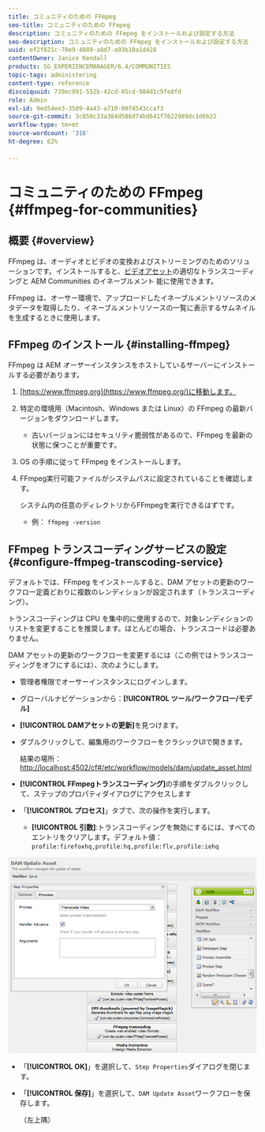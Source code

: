 ```yaml
---
title: コミュニティのための FFmpeg
seo-title: コミュニティのための FFmpeg
description: コミュニティのための FFmpeg をインストールおよび設定する方法
seo-description: コミュニティのための FFmpeg をインストールおよび設定する方法
uuid: ef2f821c-70e9-4889-a8d7-a93b10a1d428
contentOwner: Janice Kendall
products: SG_EXPERIENCEMANAGER/6.4/COMMUNITIES
topic-tags: administering
content-type: reference
discoiquuid: 739ec991-552b-42cd-85cd-984d1c9fe8fd
role: Admin
exl-id: 9ed54ee3-3509-4a43-a710-90f4543ccaf3
source-git-commit: 3c050c33a384d586d74bd641f7622989dc1d6b22
workflow-type: tm+mt
source-wordcount: '316'
ht-degree: 62%

---
```


# コミュニティのための FFmpeg {#ffmpeg-for-communities}

## 概要 {#overview}

FFmpeg は、オーディオとビデオの変換およびストリーミングのためのソリューションです。インストールすると、[ビデオアセット](../../help/sites-authoring/default-components-foundation.md#video)の適切なトランスコーディングと AEM Communities のイネーブルメント 能に使用できます。

FFmpeg は、オーサー環境で、アップロードしたイネーブルメントリソースのメタデータを取得したり、イネーブルメントリソースの一覧に表示するサムネイルを生成するときに使用します。

## FFmpeg のインストール {#installing-ffmpeg}

FFmpeg は AEM *オーサー*&#x200B;インスタンスをホストしているサーバーにインストールする必要があります。

1. [https://www.ffmpeg.org](https://www.ffmpeg.org/)に移動します。
1. 特定の環境用（Macintosh、Windows または Linux）の FFmpeg の最新バージョンをダウンロードします。

   * 古いバージョンにはセキュリティ脆弱性があるので、FFmpeg を最新の状態に保つことが重要です。

1. OS の手順に従って FFmpeg をインストールします。

1. FFmpeg実行可能ファイルがシステムパスに設定されていることを確認します。

   システム内の任意のディレクトリからFFmpegを実行できるはずです。

   * 例： `ffmpeg -version`

## FFmpeg トランスコーディングサービスの設定 {#configure-ffmpeg-transcoding-service}

デフォルトでは、FFmpeg をインストールすると、DAM アセットの更新のワークフロー定義どおりに複数のレンディションが設定されます（トランスコーディング）。

トランスコーディングは CPU を集中的に使用するので、対象レンディションのリストを変更することを推奨します。ほとんどの場合、トランスコードは必要ありません。

DAM アセットの更新のワークフローを変更するには（この例ではトランスコーディングをオフにするには）、次のようにします。

* 管理者権限でオーサーインスタンスにログインします。
* グローバルナビゲーションから：**[!UICONTROL ツール/ワークフロー/モデル]**
* **[!UICONTROL DAMアセットの更新]**&#x200B;を見つけます。
* ダブルクリックして、編集用のワークフローをクラシックUIで開きます。

   結果の場所：[http://localhost:4502/cf#/etc/workflow/models/dam/update_asset.html](http://localhost:4502/cf#/etc/workflow/models/dam/update_asset.html)

* **[!UICONTROL FFmpegトランスコーディング]**&#x200B;の手順をダブルクリックして、ステップのプロパティダイアログにアクセスします
* 「**[!UICONTROL プロセス]**」タブで、次の操作を実行します。

   * **[!UICONTROL 引数]**:トランスコーディングを無効にするには、すべてのエントリをクリアします。デフォルト値：  `profile:firefoxhq,profile:hq,profile:flv,profile:iehq`

![chlimage_1-372](assets/chlimage_1-372.png)

* 「**[!UICONTROL OK]**」を選択して、`Step Properties`ダイアログを閉じます。

* 「**[!UICONTROL 保存]**」を選択して、`DAM Update Asset`ワークフローを保存します。

   （左上隅）
